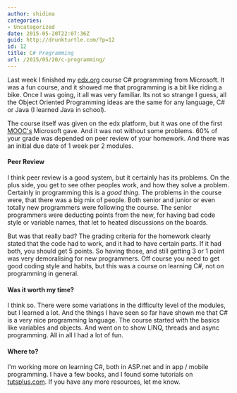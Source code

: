 ```yaml
---
author: shidima
categories:
- Uncategorized
date: 2015-05-20T22:07:36Z
guid: http://drunkturtle.com/?p=12
id: 12
title: C# Programming
url: /2015/05/20/c-programming/
---
```


Last week I finished my <a href="http://edx.org" target="_blank">edx.org</a> course C# programming from Microsoft. It was a fun course, and it showed me that programming is a bit like riding a bike. Once I was going, it all was very familiar. Its not so strange I guess, all the Object Oriented Programming ideas are the same for any language, C# or Java (I learned Java in school).

The course itself was given on the edx platform, but it was one of the first <a href="http://en.wikipedia.org/wiki/Massive_open_online_course" target="_blank">MOOC's</a> Microsoft gave. And it was not without some problems. 60% of your grade was depended on peer review of your homework. And there was an initial due date of 1 week per 2 modules.
<h4>Peer Review</h4>
I think peer review is a good system, but it certainly has its problems. On the plus side, you get to see other peoples work, and how they solve a problem. Certainly in programming this is a <em>good thing</em>. The problems in the course were, that there was a big mix of people. Both senior and junior or even totally new programmers were following the course. The senior programmers were deducting points from the new, for having bad code style or variable names, that let to heated discussions on the boards.

But was that really bad? The grading criteria for the homework clearly stated that the code had to work, and it had to have certain parts. If it had both, you should get 5 points. So having those, and still getting 3 or 1 point was very demoralising for new programmers. Off course you need to get good coding style and habits, but this was a course on learning C#, not on programming in general.
<h4>Was it worth my time?</h4>
I think so. There were some variations in the difficulty level of the modules, but I learned a lot. And the things I have seen so far have shown me that C# is a very nice programming language. The course started with the basics like variables and objects. And went on to show LINQ, threads and async programming. All in all I had a lot of fun.
<h4>Where to?</h4>
I'm working more on learning C#, both in ASP.net and in app / mobile programming. I have a few books, and I found some tutorials on <a href="http://tutsplus.com">tutsplus.com</a>. If you have any more resources, let me know.